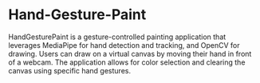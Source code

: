 # Hand-Gesture-Paint
HandGesturePaint is a gesture-controlled painting application that leverages MediaPipe for hand detection and tracking, and OpenCV for drawing. Users can draw on a virtual canvas by moving their hand in front of a webcam. The application allows for color selection and clearing the canvas using specific hand gestures.
